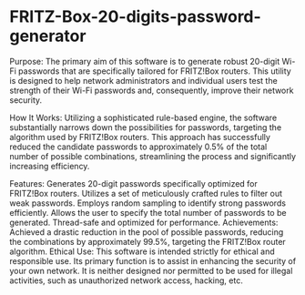 # FRITZ-Box-20-digits-password-generator
Purpose:
The primary aim of this software is to generate robust 20-digit Wi-Fi passwords that are specifically tailored for FRITZ!Box routers. This utility is designed to help network administrators and individual users test the strength of their Wi-Fi passwords and, consequently, improve their network security.

How It Works:
Utilizing a sophisticated rule-based engine, the software substantially narrows down the possibilities for passwords, targeting the algorithm used by FRITZ!Box routers. This approach has successfully reduced the candidate passwords to approximately 0.5% of the total number of possible combinations, streamlining the process and significantly increasing efficiency.

Features:
Generates 20-digit passwords specifically optimized for FRITZ!Box routers.
Utilizes a set of meticulously crafted rules to filter out weak passwords.
Employs random sampling to identify strong passwords efficiently.
Allows the user to specify the total number of passwords to be generated.
Thread-safe and optimized for performance.
Achievements:
Achieved a drastic reduction in the pool of possible passwords, reducing the combinations by approximately 99.5%, targeting the FRITZ!Box router algorithm.
Ethical Use:
This software is intended strictly for ethical and responsible use. Its primary function is to assist in enhancing the security of your own network. It is neither designed nor permitted to be used for illegal activities, such as unauthorized network access, hacking, etc.


